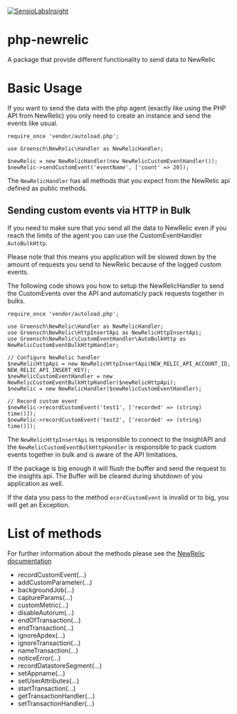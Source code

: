 [![SensioLabsInsight](https://insight.sensiolabs.com/projects/0449a463-a1d8-491a-bbc9-564d0801040b/big.png)](https://insight.sensiolabs.com/projects/0449a463-a1d8-491a-bbc9-564d0801040b)

# php-newrelic
A package that provide different functionality to send data to NewRelic

# Basic Usage
If you want to send the data with the php agent (exactly like using the PHP API from NewRelic)
you only need to create an instance and send the events like usual.
```
require_once 'vendor/autoload.php';

use Groensch\NewRelic\Handler as NewRelicHandler;
    
$newRelic = new NewRelicHandler(new NewRelicCustomEventHandler());
$newRelic->sendCustomEvent('eventName', ['count' => 20]);
```

The `NewRelicHandler` has all methods that you expect from the NewRelic api defined as 
public methods.
 
## Sending custom events via HTTP in Bulk
If you need to make sure that you send all the data to NewRelic even if you reach the limits
of the agent you can use the CustomEventHandler `AutoBulkHttp`.

Please note that this means you application will be slowed down by the amount of requests you
send to NewRelic because of the logged custom events.

The following code shows you how to setup the NewRelicHandler to send the CustomEvents over the
API and automaticly pack requests together in bulks.

```
require_once 'vendor/autoload.php';
    
use Groensch\NewRelic\Handler as NewRelicHandler;
use Groensch\NewRelic\HttpInsertApi as NewRelicHttpInsertApi;
use Groensch\NewRelic\CustomEventHandler\AutoBulkHttp as NewRelicCustomEventBulkHttpHandler;
    
// Configure NewRelic handler
$newRelicHttpApi = new NewRelicHttpInsertApi(NEW_RELIC_API_ACCOUNT_ID, NEW_RELIC_API_INSERT_KEY);
$newRelicCustomEventHandler = new NewRelicCustomEventBulkHttpHandler($newRelicHttpApi);
$newRelic = new NewRelicHandler($newRelicCustomEventHandler);
    
// Record custom event
$newRelic->recordCustomEvent('test1', ['recorded' => (string) time()]);
$newRelic->recordCustomEvent('test2', ['recorded' => (string) time()]);
```

The `NewRelicHttpInsertApi` is responsible to connect to the InsightAPI and the `NewRelicCustomEventBulkHttpHandler`
is responsible to pack custom events together in bulk and is aware of the API limitations.

If the package is big enough it will flush the buffer and send the request to the insights api. The Buffer will be cleared
during shutdown of you application as well.

If the data you pass to the method `ecordCustomEvent` is invalid or to big, you will get an Exception.

# List of methods
For further information about the methods please see the 
[NewRelic documentation](https://docs.newrelic.com/docs/agents/php-agent/php-agent-api)

* recordCustomEvent(...)
* addCustomParameter(...)
* backgroundJob(...)
* captureParams(...)
* customMetric(...)
* disableAutorum(...)
* endOfTransaction(...)
* endTransaction(...)
* ignoreApdex(...)
* ignoreTransaction(...)
* nameTransaction(...)
* noticeError(...)
* recordDatastoreSegment(...)
* setAppname(...)
* setUserAttributes(...)
* startTransaction(...)
* getTransactionHandler(...)
* setTransactionHandler(...)